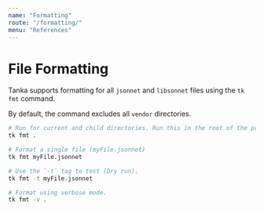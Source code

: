 ```yaml
---
name: "Formatting"
route: "/formatting/"
menu: "References"
---
```


# File Formatting

Tanka supports formatting for all `jsonnet` and `libsonnet` files using the `tk fmt` command.

By default, the command excludes all `vendor` directories.

```bash
# Run for current and child directories. Run this in the root of the project to format all your files.
tk fmt .

# Format a single file (myFile.jsonnet)
tk fmt myFile.jsonnet

# Use the `-t` tag to test (Dry run).
tk fmt -t myFile.jsonnet

# Format using verbose mode.
tk fmt -v .
```